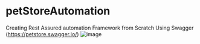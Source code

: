 # petStoreAutomation
Creating Rest Assured automation Framework from Scratch 
Using Swagger (https://petstore.swagger.io/)
![image](https://github.com/user-attachments/assets/d45a8c30-d4e7-4ef9-a933-3200aa80c6ac)
